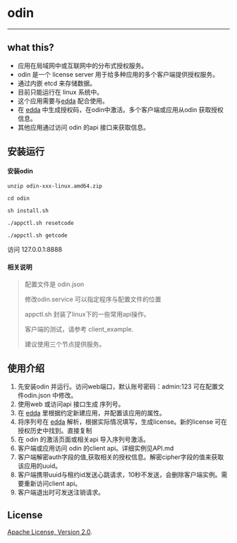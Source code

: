 # odin #

----

## what this? ##
- 应用在局域网中或互联网中的分布式授权服务。
- odin 是一个 license server  用于给多种应用的多个客户端提供授权服务。
- 通过内嵌 etcd 来存储数据。
- 目前只能运行在 linux 系统中。
- 这个应用需要与[edda](https://github.com/offer365/edda) 配合使用。
- 在 [edda](https://github.com/offer365/edda) 中生成授权码，在odin中激活。多个客户端或应用从odin 获取授权信息。
- 其他应用通过访问 odin 的api 接口来获取信息。

## 安装运行 ##
#### 安装odin
```
unzip odin-xxx-linux.amd64.zip

cd odin

sh install.sh

./appctl.sh resetcode 

./appctl.sh getcode

```

访问 127.0.0.1:8888


#### 相关说明
> 配置文件是 odin.json 
>
> 修改odin.service 可以指定程序与配置文件的位置
>
> appctl.sh 封装了linux下的一些常用api操作。
>
> 客户端的测试，请参考 client_example.
>
> 建议使用三个节点提供服务。



## 使用介绍 ##
1. 先安装odin 并运行。访问web端口，默认账号密码：admin:123 可在配置文件odin.json 中修改。
2. 使用web 或访问api 接口生成 序列号。
3. 在 [edda](https://github.com/offer365/edda) 里根据约定新建应用，并配置该应用的属性。
4. 将序列号在 [edda](https://github.com/offer365/edda) 解析，根据实际情况填写，生成license。新的license 可在授权历史中找到。直接复制
5. 在 odin 的激活页面或相关api 导入序列号激活。
6. 客户端或应用访问 odin 的client api。详细实例见API.md 
7. 客户端解密auth字段的值,获取相关的授权信息。解密cipher字段的值来获取该应用的uuid。
8. 客户端携带uuid与租约id发送心跳请求，10秒不发送，会删除客户端实例。需要重新访问client api。
9. 客户端退出时可发送注销请求。

   
   
## License
[Apache License, Version 2.0](http://www.apache.org/licenses/LICENSE-2.0.html).




